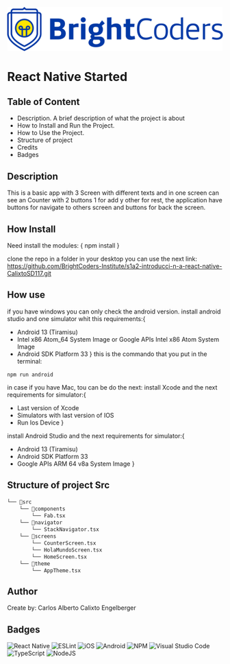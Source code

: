 ![BrightCoders Logo](img/logo.png)

# React Native Started

## Table of Content

- Description. A brief description of what the project is about
- How to Install and Run the Project.
- How to Use the Project.
- Structure of project
- Credits
- Badges

## Description

This is a basic app with 3 Screen with different texts and in one screen can see an Counter with 2 buttons 1 for add y other for rest, the application have buttons for navigate to others screen and buttons for back the screen. 

## How Install 

Need install the modules:
{
    npm install
}

clone the repo in a folder in your desktop you can use the next link: https://github.com/BrightCoders-Institute/s1a2-introducci-n-a-react-native-CalixtoSD117.git 




## How use

if you have windows you can only check the android version.
install android studio and one simulator whit this requirements:{
* Android 13 (Tiramisu)
* Intel x86 Atom_64 System Image or Google APIs Intel x86 Atom System Image
* Android SDK Platform 33
} 
this is the commando that you put in the terminal:
```
npm run android

```
in case if you have Mac, tou can be do the next:
install Xcode and the next requirements for simulator:{
* Last version of Xcode
* Simulators with last version of IOS
* Run Ios Device
}

install Android Studio and the next requirements for simulator:{
* Android 13 (Tiramisu)
* Android SDK Platform 33
* Google APIs ARM 64 v8a System Image
}



## Structure of project Src

```
└── 📁src
    └── 📁components
        └── Fab.tsx
    └── 📁navigator
        └── StackNavigator.tsx
    └── 📁screens
        └── CounterScreen.tsx
        └── HolaMundoScreen.tsx
        └── HomeScreen.tsx
    └── 📁theme
        └── AppTheme.tsx
```



## Author

Create by: Carlos Alberto Calixto Engelberger

## Badges

![React Native](https://img.shields.io/badge/react_native-%2320232a.svg?style=for-the-badge&logo=react&logoColor=%2361DAFB) ![ESLint](https://img.shields.io/badge/ESLint-4B3263?style=for-the-badge&logo=eslint&logoColor=white) ![iOS](https://img.shields.io/badge/iOS-000000?style=for-the-badge&logo=ios&logoColor=white) ![Android](https://img.shields.io/badge/Android-3DDC84?style=for-the-badge&logo=android&logoColor=white) ![NPM](https://img.shields.io/badge/NPM-%23CB3837.svg?style=for-the-badge&logo=npm&logoColor=white) ![Visual Studio Code](https://img.shields.io/badge/Visual%20Studio%20Code-0078d7.svg?style=for-the-badge&logo=visual-studio-code&logoColor=white) ![TypeScript](https://img.shields.io/badge/typescript-%23007ACC.svg?style=for-the-badge&logo=typescript&logoColor=white) ![NodeJS](https://img.shields.io/badge/node.js-6DA55F?style=for-the-badge&logo=node.js&logoColor=white)